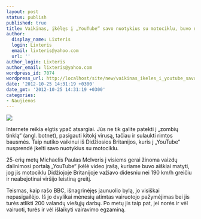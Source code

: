 ```yaml
---
layout: post
status: publish
published: true
title: Vaikinas, įkėlęs į „YouTube“ savo nuotykius su motociklu, buvo nubaustas
author:
  display_name: Lixteris
  login: Lixteris
  email: lixteris@yahoo.com
  url: ''
author_login: Lixteris
author_email: lixteris@yahoo.com
wordpress_id: 7074
wordpress_url: http://localhost/site/new/vaikinas_ikeles_i_youtube_savo_nuotykius_su_motociklu_buvo_nubaustas/
date: '2012-10-25 14:31:19 +0300'
date_gmt: '2012-10-25 14:31:19 +0300'
categories:
- Naujienos
---
```

<p><div class="imgright"><img src="http://technews.lt/upload/YoutubeSquareLogo.jpg"  /></div></p>
<p>
	Internete reikia elgtis ypač atsargiai. Jūs ne tik galite patekti į &bdquo;zombių tinklą&ldquo; (angl. botnet), pasigauti kitokį virusą, tačiau ir sulaukti rimtos bausmės. Taip nutiko vaikinui i&scaron; Didžiosios Britanijos, kuris į &bdquo;YouTube&ldquo; nusprendė įkelti savo nuotykius su motociklu.</p>
<p>
	25-erių metų Michaelis Paulas McIveris į visiems gerai žinoma vaizdų dalinimosi portalą &bdquo;YouTube&ldquo; įkėlė video įra&scaron;ą, kuriame buvo ai&scaron;kiai matyti, jog jis motociklu Didžiojoje Britanijoje važiavo didesniu nei 190 km/h greičiu ir neabejotinai vir&scaron;ijo leistiną greitį.</p>
<p>
	Teismas, kaip ra&scaron;o BBC, i&scaron;nagrinėjęs jaunuolio bylą, jo visi&scaron;kai nepasigailėjo. I&scaron; jo dvylikai mėnesių atimtas vairuotojo pažymėjimas bei jis turės atlikti 200 valandų vie&scaron;ųjų darbų. Po metų jis taip pat, jei norės ir vėl vairuoti, turės ir vėl i&scaron;laikyti vairavimo egzaminą.</p>
